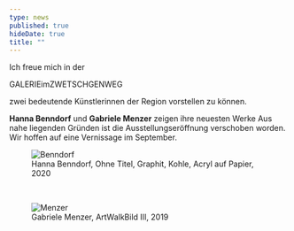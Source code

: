```yaml
---
type: news
published: true
hideDate: true
title: ""
---
```

Ich freue mich in der 

GALERIEimZWETSCHGENWEG 

zwei bedeutende Künstlerinnen der Region vorstellen zu können.

**Hanna Benndorf** und **Gabriele Menzer** zeigen ihre neuesten Werke
Aus nahe liegenden Gründen ist die Ausstellungseröffnung verschoben worden.
Wir hoffen auf eine Vernissage im September.
<br>
<figure>
    <img src="{{ site.baseurl }}images/Hanna Benndorf, Ohne Titel, Graphit, Kohle, Acryl auf Papier, 2020.jpg" alt="Benndorf" itemprop="image"/>
	<figcaption>Hanna Benndorf, Ohne Titel, Graphit, Kohle, Acryl auf Papier, 2020</figcaption>
</figure><br>
<figure>
    <img src="{{ site.baseurl }}images/Gabriele Menzer, ArtWalkBild III, 2019.jpg" alt="Menzer" itemprop="image"/>
	<figcaption>Gabriele Menzer, ArtWalkBild III, 2019</figcaption>
</figure>

